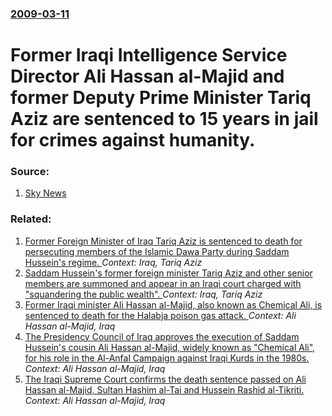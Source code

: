 ### [2009-03-11](/news/2009/03/11/index.md)

#  Former Iraqi Intelligence Service Director Ali Hassan al-Majid and former Deputy Prime Minister Tariq Aziz are sentenced to 15 years in jail for crimes against humanity. 




### Source:

1. [Sky News](http://news.sky.com/skynews/Home/World-News/Iraq-Former-PM-Tareq-Aziz-and-Saddam-Husseins-hatchetman-Chemical-Ali-Hassan-Al-Majid-Jailed/Article/200903215239143?lpos=World_News_First_World_News_Article_Teaser_Region_1&lid=ARTICLE_15239143_Iraq%3A_Former_PM_Tareq_Aziz_and_Saddam_Husseins_hatchetman_Chemical_Ali_Hassan_Al_Majid_Jailed)

### Related:

1. [Former Foreign Minister of Iraq Tariq Aziz is sentenced to death for persecuting members of the Islamic Dawa Party during Saddam Hussein's regime. ](/news/2010/10/26/former-foreign-minister-of-iraq-tariq-aziz-is-sentenced-to-death-for-persecuting-members-of-the-islamic-dawa-party-during-saddam-hussein-s-r.md) _Context: Iraq, Tariq Aziz_
2. [Saddam Hussein's former foreign minister Tariq Aziz and other senior members are summoned and appear in an Iraqi court charged with "squandering the public wealth". ](/news/2010/07/18/saddam-hussein-s-former-foreign-minister-tariq-aziz-and-other-senior-members-are-summoned-and-appear-in-an-iraqi-court-charged-with-squande.md) _Context: Iraq, Tariq Aziz_
3. [Former Iraqi minister Ali Hassan al-Majid, also known as Chemical Ali, is sentenced to death for the Halabja poison gas attack. ](/news/2010/01/17/former-iraqi-minister-ali-hassan-al-majid-also-known-as-chemical-ali-is-sentenced-to-death-for-the-halabja-poison-gas-attack.md) _Context: Ali Hassan al-Majid, Iraq_
4. [ The Presidency Council of Iraq approves the execution of Saddam Hussein's cousin Ali Hassan al-Majid, widely known as "Chemical Ali", for his role in the Al-Anfal Campaign against Iraqi Kurds in the 1980s. ](/news/2008/02/29/the-presidency-council-of-iraq-approves-the-execution-of-saddam-hussein-s-cousin-ali-hassan-al-majid-widely-known-as-chemical-ali-for-h.md) _Context: Ali Hassan al-Majid, Iraq_
5. [ The Iraqi Supreme Court confirms the death sentence passed on Ali Hassan al-Majid, Sultan Hashim al-Tai and Hussein Rashid al-Tikriti. ](/news/2007/09/4/the-iraqi-supreme-court-confirms-the-death-sentence-passed-on-ali-hassan-al-majid-sultan-hashim-al-tai-and-hussein-rashid-al-tikriti.md) _Context: Ali Hassan al-Majid, Iraq_
